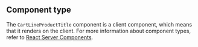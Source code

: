 ## Component type

The `CartLineProductTitle` component is a client component, which means that it renders on the client. For more information about component types, refer to [React Server Components](/custom-storefronts/hydrogen/framework/react-server-components).
